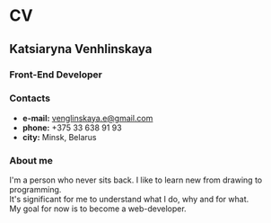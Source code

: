 # CV
## **Katsiaryna Venhlinskaya**
### Front-End Developer

### **Contacts**
* **e-mail:** venglinskaya.e@gmail.com
* **phone:** +375 33 638 91 93
* **city:** Minsk, Belarus

### **About me**
I'm a person who never sits back. I like to learn new from drawing to programming.\
It's significant for me to understand what I do, why and for what.\
My goal for now is to become a web-developer.